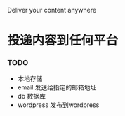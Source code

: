 Deliver your content anywhere
# 投递内容到任何平台

### TODO
  - 本地存储
  - email 发送给指定的邮箱地址
  - db  数据库
  - wordpress 发布到wordpress
